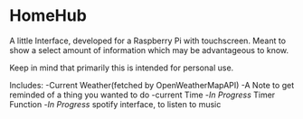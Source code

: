 # HomeHub
A little Interface, developed for a Raspberry Pi with touchscreen. Meant to show a select amount of information which may be advantageous to know.

Keep in mind that primarily this is intended for personal use.

Includes:
  -Current Weather(fetched by OpenWeatherMapAPI)
  -A Note to get reminded of a thing you wanted to do
  -current Time
  -*In Progress* Timer Function
  -*In Progress* spotify interface, to listen to music
